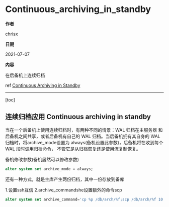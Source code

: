 # Continuous_archiving_in_standby

**作者**

chrisx

**日期**

2021-07-07

**内容**

在后备机上连续归档

ref [Continuous Archiving in Standby](https://www.postgresql.org/docs/13/warm-standby.html#CONTINUOUS-ARCHIVING-IN-STANDBY)

----

[toc]

## 连续归档应用 Continuous archiving in standby

当在一个后备机上使用连续归档时，有两种不同的情景：WAL 归档在主服务器 和后备机之间共享，或者后备机有自己的 WAL 归档。当后备机拥有其自身的 WAL 归档时，将archive_mode设置为 always(备机设置此参数)，后备机将在收到每个 WAL 段时调用归档命令， 不管它是从归档恢复还是使用流复制恢复。

备机修改参数(备机居然可以修改参数)

```sql
alter system set archive_mode = always;

```

还有一种方式，就是主库产生两份归档，其中一份存放到备库

1.设置ssh互信
2.archive_commandshe设置额外的命令scp

```sql
alter system set archive_command='cp %p /db/arch/%f;scp /db/arch/%f 10.247.32.163:/db/arch';
```